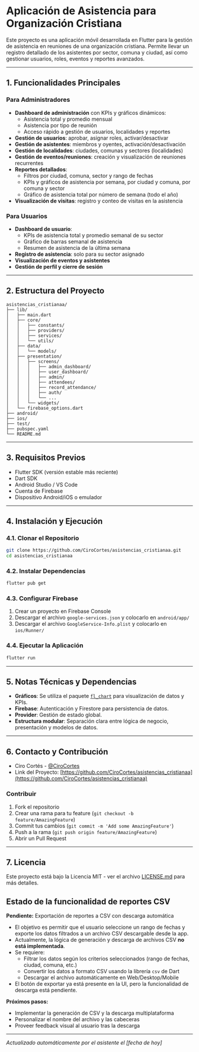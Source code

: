 # Aplicación de Asistencia para Organización Cristiana

Este proyecto es una aplicación móvil desarrollada en Flutter para la gestión de asistencia en reuniones de una organización cristiana. Permite llevar un registro detallado de los asistentes por sector, comuna y ciudad, así como gestionar usuarios, roles, eventos y reportes avanzados.

---

## 1. Funcionalidades Principales

### Para Administradores
- **Dashboard de administración** con KPIs y gráficos dinámicos:
  - Asistencia total y promedio mensual
  - Asistencia por tipo de reunión
  - Acceso rápido a gestión de usuarios, localidades y reportes
- **Gestión de usuarios**: aprobar, asignar roles, activar/desactivar
- **Gestión de asistentes**: miembros y oyentes, activación/desactivación
- **Gestión de localidades**: ciudades, comunas y sectores (localidades)
- **Gestión de eventos/reuniones**: creación y visualización de reuniones recurrentes
- **Reportes detallados**:
  - Filtros por ciudad, comuna, sector y rango de fechas
  - KPIs y gráficos de asistencia por semana, por ciudad y comuna, por comuna y sector
  - Gráfico de asistencia total por número de semana (todo el año)
- **Visualización de visitas**: registro y conteo de visitas en la asistencia

### Para Usuarios
- **Dashboard de usuario**:
  - KPIs de asistencia total y promedio semanal de su sector
  - Gráfico de barras semanal de asistencia
  - Resumen de asistencia de la última semana
- **Registro de asistencia**: solo para su sector asignado
- **Visualización de eventos y asistentes**
- **Gestión de perfil y cierre de sesión**

---

## 2. Estructura del Proyecto

```
asistencias_cristianaa/
├── lib/
│   ├── main.dart
│   ├── core/
│   │   ├── constants/
│   │   ├── providers/
│   │   ├── services/
│   │   └── utils/
│   ├── data/
│   │   └── models/
│   ├── presentation/
│   │   ├── screens/
│   │   │   ├── admin_dashboard/
│   │   │   ├── user_dashboard/
│   │   │   ├── admin/
│   │   │   ├── attendees/
│   │   │   ├── record_attendance/
│   │   │   ├── auth/
│   │   │   └── ...
│   │   └── widgets/
│   └── firebase_options.dart
├── android/
├── ios/
├── test/
├── pubspec.yaml
└── README.md
```

---

## 3. Requisitos Previos
- Flutter SDK (versión estable más reciente)
- Dart SDK
- Android Studio / VS Code
- Cuenta de Firebase
- Dispositivo Android/iOS o emulador

---

## 4. Instalación y Ejecución

### 4.1. Clonar el Repositorio
```bash
git clone https://github.com/CiroCortes/asistencias_cristianaa.git
cd asistencias_cristianaa
```

### 4.2. Instalar Dependencias
```bash
flutter pub get
```

### 4.3. Configurar Firebase
1. Crear un proyecto en Firebase Console
2. Descargar el archivo `google-services.json` y colocarlo en `android/app/`
3. Descargar el archivo `GoogleService-Info.plist` y colocarlo en `ios/Runner/`

### 4.4. Ejecutar la Aplicación
```bash
flutter run
```

---

## 5. Notas Técnicas y Dependencias
- **Gráficos**: Se utiliza el paquete [`fl_chart`](https://pub.dev/packages/fl_chart) para visualización de datos y KPIs.
- **Firebase**: Autenticación y Firestore para persistencia de datos.
- **Provider**: Gestión de estado global.
- **Estructura modular**: Separación clara entre lógica de negocio, presentación y modelos de datos.

---

## 6. Contacto y Contribución
- Ciro Cortés - [@CiroCortes](https://github.com/CiroCortes)
- Link del Proyecto: [https://github.com/CiroCortes/asistencias_cristianaa](https://github.com/CiroCortes/asistencias_cristianaa)

### Contribuir
1. Fork el repositorio
2. Crear una rama para tu feature (`git checkout -b feature/AmazingFeature`)
3. Commit tus cambios (`git commit -m 'Add some AmazingFeature'`)
4. Push a la rama (`git push origin feature/AmazingFeature`)
5. Abrir un Pull Request

---

## 7. Licencia
Este proyecto está bajo la Licencia MIT - ver el archivo [LICENSE.md](LICENSE.md) para más detalles.

## Estado de la funcionalidad de reportes CSV

**Pendiente:** Exportación de reportes a CSV con descarga automática

- El objetivo es permitir que el usuario seleccione un rango de fechas y exporte los datos filtrados a un archivo CSV descargable desde la app.
- Actualmente, la lógica de generación y descarga de archivos CSV **no está implementada**.
- Se requiere:
  - Filtrar los datos según los criterios seleccionados (rango de fechas, ciudad, comuna, etc.)
  - Convertir los datos a formato CSV usando la librería `csv` de Dart
  - Descargar el archivo automáticamente en Web/Desktop/Mobile
- El botón de exportar ya está presente en la UI, pero la funcionalidad de descarga está pendiente.

**Próximos pasos:**
- Implementar la generación de CSV y la descarga multiplataforma
- Personalizar el nombre del archivo y las cabeceras
- Proveer feedback visual al usuario tras la descarga

---

*Actualizado automáticamente por el asistente el [fecha de hoy]*
